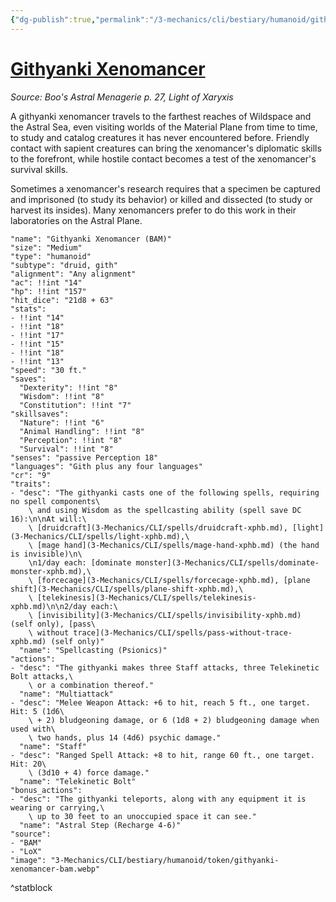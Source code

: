 ```yaml
---
{"dg-publish":true,"permalink":"/3-mechanics/cli/bestiary/humanoid/githyanki-xenomancer-bam/","tags":["ttrpg-cli/compendium/src/5e/bam","ttrpg-cli/monster/cr/9","ttrpg-cli/monster/size/medium","ttrpg-cli/monster/type/humanoid/druid","ttrpg-cli/monster/type/humanoid/gith"],"noteIcon":""}
---
```


# [Githyanki Xenomancer](3-Mechanics\CLI\bestiary\humanoid/githyanki-xenomancer-bam.md)
*Source: Boo's Astral Menagerie p. 27, Light of Xaryxis*  

A githyanki xenomancer travels to the farthest reaches of Wildspace and the Astral Sea, even visiting worlds of the Material Plane from time to time, to study and catalog creatures it has never encountered before. Friendly contact with sapient creatures can bring the xenomancer's diplomatic skills to the forefront, while hostile contact becomes a test of the xenomancer's survival skills.

Sometimes a xenomancer's research requires that a specimen be captured and imprisoned (to study its behavior) or killed and dissected (to study or harvest its insides). Many xenomancers prefer to do this work in their laboratories on the Astral Plane.

```statblock
"name": "Githyanki Xenomancer (BAM)"
"size": "Medium"
"type": "humanoid"
"subtype": "druid, gith"
"alignment": "Any alignment"
"ac": !!int "14"
"hp": !!int "157"
"hit_dice": "21d8 + 63"
"stats":
- !!int "14"
- !!int "18"
- !!int "17"
- !!int "15"
- !!int "18"
- !!int "13"
"speed": "30 ft."
"saves":
  "Dexterity": !!int "8"
  "Wisdom": !!int "8"
  "Constitution": !!int "7"
"skillsaves":
  "Nature": !!int "6"
  "Animal Handling": !!int "8"
  "Perception": !!int "8"
  "Survival": !!int "8"
"senses": "passive Perception 18"
"languages": "Gith plus any four languages"
"cr": "9"
"traits":
- "desc": "The githyanki casts one of the following spells, requiring no spell components\
    \ and using Wisdom as the spellcasting ability (spell save DC 16):\n\nAt will:\
    \ [druidcraft](3-Mechanics/CLI/spells/druidcraft-xphb.md), [light](3-Mechanics/CLI/spells/light-xphb.md),\
    \ [mage hand](3-Mechanics/CLI/spells/mage-hand-xphb.md) (the hand is invisible)\n\
    \n1/day each: [dominate monster](3-Mechanics/CLI/spells/dominate-monster-xphb.md),\
    \ [forcecage](3-Mechanics/CLI/spells/forcecage-xphb.md), [plane shift](3-Mechanics/CLI/spells/plane-shift-xphb.md),\
    \ [telekinesis](3-Mechanics/CLI/spells/telekinesis-xphb.md)\n\n2/day each:\
    \ [invisibility](3-Mechanics/CLI/spells/invisibility-xphb.md) (self only), [pass\
    \ without trace](3-Mechanics/CLI/spells/pass-without-trace-xphb.md) (self only)"
  "name": "Spellcasting (Psionics)"
"actions":
- "desc": "The githyanki makes three Staff attacks, three Telekinetic Bolt attacks,\
    \ or a combination thereof."
  "name": "Multiattack"
- "desc": "Melee Weapon Attack: +6 to hit, reach 5 ft., one target. Hit: 5 (1d6\
    \ + 2) bludgeoning damage, or 6 (1d8 + 2) bludgeoning damage when used with\
    \ two hands, plus 14 (4d6) psychic damage."
  "name": "Staff"
- "desc": "Ranged Spell Attack: +8 to hit, range 60 ft., one target. Hit: 20\
    \ (3d10 + 4) force damage."
  "name": "Telekinetic Bolt"
"bonus_actions":
- "desc": "The githyanki teleports, along with any equipment it is wearing or carrying,\
    \ up to 30 feet to an unoccupied space it can see."
  "name": "Astral Step (Recharge 4-6)"
"source":
- "BAM"
- "LoX"
"image": "3-Mechanics/CLI/bestiary/humanoid/token/githyanki-xenomancer-bam.webp"
```
^statblock